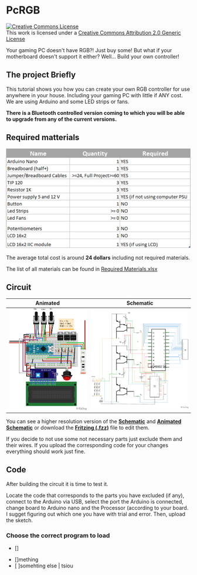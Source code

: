 # PcRGB
<a rel="license" href="http://creativecommons.org/licenses/by/2.0/"><img alt="Creative Commons License" style="border-width:0" src="https://i.creativecommons.org/l/by/2.0/88x31.png" /></a><br />This work is licensed under a <a rel="license" href="http://creativecommons.org/licenses/by/2.0/">Creative Commons Attribution 2.0 Generic License</a>

Your gaming PC doesn't have RGB?! Just buy some! But what if your motherboard doesn't support it either? Well... Build your own controller!

## The project Briefly 
This tutorial shows you how you can create your own RGB controller for use anywhere in your house. Including your gaming PC with little if ANY cost.
We are using Arduino and some LED strips or fans.

**There is a Bluetooth controlled version coming to which you will be able to upgrade from any of the current versions.**

## Required matterials
![ListOfMaterials](https://github.com/nickiliopoulosedu/PcRGB/blob/main/Images/Reuired%20Materials.png)

The average total cost is around **24 dollars** including not required materials.

The list of all materials can be found in [Required Materials.xlsx][MaterialList]

## Circuit
**Animated**|**Schematic**  
------------|-------------
![GraphicalConnection](https://github.com/nickiliopoulosedu/PcRGB/blob/main/Images/Schematics_graphical.png)|![ScematicConnection](https://github.com/nickiliopoulosedu/PcRGB/blob/main/Images/Schematics_schem.png)

You can see a higher resolution version of the [**Schematic**][schem] and [**Animated Schematic**][schemAnim] or download the [**Fritzing (.fzz)**][Fritzing] file to edit them.

If you decide to not use some not necessary parts just exclude them and their wires. If you upload the corresponding code for your changes everything should work just fine.

## Code 
After building the circuit it is time to test it.

Locate the code that corresponds to the parts you have excluded (if any), connect to the Arduino via USB, select the port the Arduino is connected, change board to Arduino nano and the Processor (according to your board. I sugget figuring out which one you have with trial and error. Then, upload the sketch.

### Choose the correct program to load
* []
- []mething
- [ ]somehting else | tsiou

[MaterialList]: <https://github.com/nickiliopoulosedu/PcRGB/raw/main/Required%20Materials.xlsx>
[schem]: <https://github.com/nickiliopoulosedu/PcRGB/raw/main/Images/Schematics_schem.png>
[schemAnim]: <https://github.com/nickiliopoulosedu/PcRGB/raw/main/Images/Schematics_graphical.png>
[Fritzing]: <https://github.com/nickiliopoulosedu/PcRGB/raw/main/Fritzing/Schematics.fzz>

